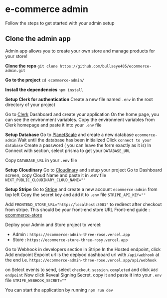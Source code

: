 

# e-commerce admin
Follow the steps to get started with your admin setup

## Clone the admin app

Admin app allows you to create your own store and manage products for your store! 

 **Clone the repo**
 `git clone https://github.com/bullseye405/ecommerce-admin.git`
 
**Go to the project**
	`cd ecommerce-admin/`
	
**Install the dependencies**
	`npm install`

**Setup Clerk for authentication**
Create a new file named `.env` in the root directory of your project

Go to [Clerk](https://clerk.com/) Dashboard and create your application
On the home page, you can see the environment variables.
Copy the environment variables from Clerk homepage and paste it into your `.env` file

**Setup Database**
Go to [PlanetScale](https://planetscale.com/) and create a new database
`ecommerce-admin`
Wait until the database has been initialized
Click `connect to your database`
Create a password ( you can leave the form exactly as it is)
In Connect with section, select prisma to get your `DATABASE_URL`

Copy `DATABASE_URL` in your `.env` file

**Setup Cloudinary**
Go to [Cloudinary](https://cloudinary.com/) and setup your project
Go to Dashboard screen, copy Cloud Name and paste it in .env file
`NEXT_PUBLIC_CLOUDINARY_CLOUD_NAME=""`

**Setup Stripe**
Go to [Stripe](https://stripe.com/) and create a new account `ecommerce-admin` from top left
Copy the secret key and add it to `.env` file 
`STRIPE_API_KEY=""`

Add `FRONTEND_STORE_URL="http://localhost:3001"` to redirect after checkout from stripe. This should be your front-end store URL
Front-end guide : [ecommerce-store](https://github.com/bullseye405/ecommerce-store)

Deploy your Admin and Store project to vercel:

 - Admin : `https://ecommerce-admin-three-rose.vercel.app` 
 - Store : `https://ecommerce-store-three-rosy.vercel.app`

Go to Webhook in developers section in Stripe
In the Hosted endpoint, click Add endpoint
Enpoint url is the deplyod dashboard  url with `/api/webhook` at the end
i.e.   `https://ecommerce-admin-three-rose.vercel.app/api/webhook`

on Select events to send, select `checkout.session.completed` and click `Add endpoint`
Now click Reveal Signing Secret, copy it and paste it into your `.env` file
`STRIPE_WEBHOOK_SECRET=""`

You can start the application by running
`npm run dev`
